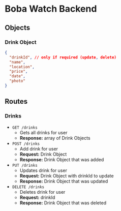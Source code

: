 # Boba Watch Backend

## Objects

### Drink Object

```json
{
  "drinkId", // only if required (update, delete)
  "name",
  "location",
  "price",
  "date",
  "photo"
}
```

## Routes

### Drinks

- `GET /drinks`
  - Gets all drinks for user
  - **Response:** array of Drink Objects
- `POST /drinks`
  - Add drink for user
  - **Request:** Drink Object
  - **Response:** Drink Object that was added
- `PUT /drinks`
  - Updates drink for user
  - **Request:** Drink Object with drinkId to update
  - **Response:** Drink Object that was updated
- `DELETE /drinks`
  - Deletes drink for user
  - **Request:** drinkId
  - **Response:** Drink Object that was deleted

